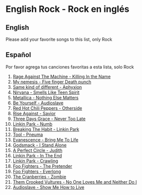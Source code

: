 ﻿# English Rock - Rock en inglés

## English
Please add your favorite songs to this list, only Rock

## Español
Por favor agrega tus canciones favoritas a esta lista, solo Rock

1. [Rage Against The Machine - Killing In the Name](https://www.youtube.com/watch?v=bWXazVhlyxQ)
2. [My nemesis - Five finger Death punch](https://www.youtube.com/watch?v=5H-yn8_xt2A)
3. [Same kind of different - Aphyxion](https://www.youtube.com/watch?v=Hs_YEWYdSbU)
4. [Nirvana - Smells Like Teen Spirit](https://www.youtube.com/watch?v=hTWKbfoikeg)
5. [Metallica - Nothing Else Matters](https://www.youtube.com/watch?v=tAGnKpE4NCI)
6. [Be Yourself - Audioslave](https://www.youtube.com/watch?v=WC5FdFlUcl0)
7. [Red Hot Chili Peppers - Otherside](https://www.youtube.com/watch?v=rn_YodiJO6k)
8. [Rise Against - Savior](https://www.youtube.com/watch?v=e8X3ACToii0)
9. [Three Days Grace - Never Too Late](https://www.youtube.com/watch?v=lL2ZwXj1tXM)
10. [Linkin Park - Numb](https://www.youtube.com/watch?v=kXYiU_JCYtU)
11. [Breaking The Habit - Linkin Park](https://www.youtube.com/watch?v=v2H4l9RpkwM)
12. [Tool - Pneuma](https://www.youtube.com/watch?v=5ClCaPmAA7s)
13. [Evanescence - Bring Me To Life](https://www.youtube.com/watch?v=3YxaaGgTQYM)
14. [Godsmack - I Stand Alone](https://www.youtube.com/watch?v=OYjZK_6i37M)
15. [A Perfect Circle - Judith](https://www.youtube.com/watch?v=xTgKRCXybSM)
16. [Linkin Park - In The End](https://www.youtube.com/watch?v=eVTXPUF4Oz4)
17. [Linkin Park - Crawling](https://www.youtube.com/watch?v=Gd9OhYroLN0)
18. [Foo Fighters - The Pretender](https://www.youtube.com/watch?v=SBjQ9tuuTJQ)
19. [Foo Fighters - Everlong](https://www.youtube.com/watch?v=eBG7P-K-r1Y)
20. [The Cranberries - Zombie](https://www.youtube.com/watch?v=6Ejga4kJUts)
21. [Them Crooked Vultures - No One Loves Me and Neither Do I](https://www.youtube.com/watch?v=M89qz4aWbBo)
22. [Audioslave - Show Me How to Live](https://www.youtube.com/watch?v=vVXIK1xCRpY)
